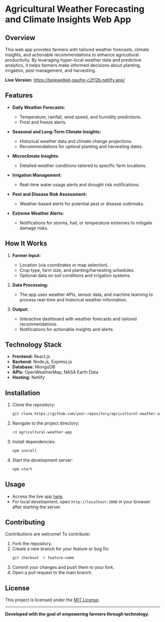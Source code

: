 # Agricultural Weather Forecasting and Climate Insights Web App

## Overview
This web app provides farmers with tailored weather forecasts, climate insights, and actionable recommendations to enhance agricultural productivity. By leveraging hyper-local weather data and predictive analytics, it helps farmers make informed decisions about planting, irrigation, pest management, and harvesting.

**Live Version:** https://bejewelled-gaufre-c2f12b.netlify.app/

## Features
- **Daily Weather Forecasts:**
  - Temperature, rainfall, wind speed, and humidity predictions.
  - Frost and freeze alerts.

- **Seasonal and Long-Term Climate Insights:**
  - Historical weather data and climate change projections.
  - Recommendations for optimal planting and harvesting dates.

- **Microclimate Insights:**
  - Detailed weather conditions tailored to specific farm locations.

- **Irrigation Management:**
  - Real-time water usage alerts and drought risk notifications.

- **Pest and Disease Risk Assessment:**
  - Weather-based alerts for potential pest or disease outbreaks.

- **Extreme Weather Alerts:**
  - Notifications for storms, hail, or temperature extremes to mitigate damage risks.

## How It Works
1. **Farmer Input:**
   - Location (via coordinates or map selection).
   - Crop type, farm size, and planting/harvesting schedules.
   - Optional data on soil conditions and irrigation systems.

2. **Data Processing:**
   - The app uses weather APIs, sensor data, and machine learning to process real-time and historical weather information.

3. **Output:**
   - Interactive dashboard with weather forecasts and tailored recommendations.
   - Notifications for actionable insights and alerts.

## Technology Stack
- **Frontend:** React.js
- **Backend:** Node.js, Express.js
- **Database:** MongoDB
- **APIs:** OpenWeatherMap, NASA Earth Data
- **Hosting:** Netlify

## Installation
1. Clone the repository:
   ```bash
   git clone https://github.com/your-repository/agricultural-weather-app.git
   ```

2. Navigate to the project directory:
   ```bash
   cd agricultural-weather-app
   ```

3. Install dependencies:
   ```bash
   npm install
   ```

4. Start the development server:
   ```bash
   npm start
   ```

## Usage
- Access the live app [here](https://bejewelled-gaufre-c2f12b.netlify.app/).
- For local development, open `http://localhost:3000` in your browser after starting the server.

## Contributing
Contributions are welcome! To contribute:
1. Fork the repository.
2. Create a new branch for your feature or bug fix:
   ```bash
   git checkout -b feature-name
   ```
3. Commit your changes and push them to your fork.
4. Open a pull request to the main branch.

## License
This project is licensed under the [MIT License](LICENSE).

---
**Developed with the goal of empowering farmers through technology.**
